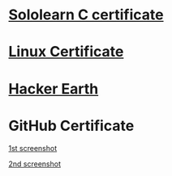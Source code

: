

# [Sololearn C certificate](https://github.com/sabarish-sab/M1_TicTacToe_Game/blob/aa841d1599bb451cd660dbc83e910014dd6d1104/0.Certificates/SoloLearnC.pdf)

# [Linux Certificate](https://github.com/sabarish-sab/M1_TicTacToe_Game/blob/aa841d1599bb451cd660dbc83e910014dd6d1104/0.Certificates/SabarishKrishnamurthy-NDG%20Linux%20Unhatc-certificate.pdf)
   
# [Hacker Earth ](https://github.com/sabarish-sab/M1_TicTacToe_Game/blob/aa841d1599bb451cd660dbc83e910014dd6d1104/0.Certificates/HackerEarth.png)
   
# GitHub Certificate
   [1st screenshot](https://github.com/sabarish-sab/M1_TicTacToe_Game/blob/aa841d1599bb451cd660dbc83e910014dd6d1104/0.Certificates/GitHub.png)
  
   [2nd screenshot](https://github.com/sabarish-sab/M1_TicTacToe_Game/blob/e4d99225b30ced4ee0aaad093a034bacb63db22f/0.Certificates/Github2.png)
   


   
